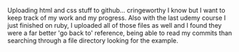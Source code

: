 Uploading html and css stuff to github... cringeworthy I know but I want to keep track of my work and my progress. Also with the last udemy course I just finished on ruby, I uploaded all of those files as well
and I found they were a far better 'go back to' reference, being able to read my commits than searching
through a file directory looking for the example.
